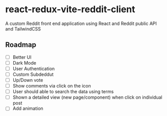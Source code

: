 # react-redux-vite-reddit-client

A custom Reddit front end application using React and Reddit public API and TailwindCSS

## Roadmap

- [ ] Better UI
- [ ] Dark Mode 
- [ ] User Authentication
- [ ] Custom Subdeddut
- [ ] Up/Down vote 
- [ ] Show comments via click on the icon
- [ ] User should able to search the data using terms 
- [ ] Shown a detailed view (new page/component) when click on individual post 
- [ ] Add animation
